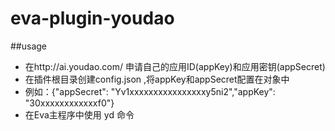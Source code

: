 # eva-plugin-youdao

##usage
* 在http://ai.youdao.com/ 申请自己的应用ID(appKey)和应用密钥(appSecret)
* 在插件根目录创建config.json ,将appKey和appSecret配置在对象中
* 例如：{"appSecret": "Yv1xxxxxxxxxxxxxxxxy5ni2","appKey": "30xxxxxxxxxxxxf0"}
* 在Eva主程序中使用 yd 命令
